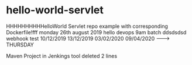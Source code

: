 # hello-world-servlet
HHHHHHHHHHelloWorld Servlet repo example with corresponding Dockerfile!fff
monday 26th august 2019 
hello
devops 9am batch
ddsdsdsd
webhook test
10/12/2019
13/12/2019
03/02/2020
09/04/2020 ---> THURSDAY

Maven Project in Jenkings tool
deleted 2 lines
